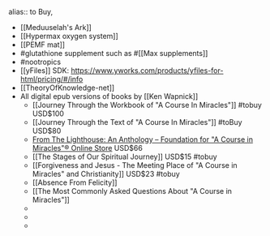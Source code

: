 alias:: to Buy,

- [[Meduuselah's Ark]]
- [[Hypermax oxygen system]]
- [[PEMF mat]]
- #glutathione supplement such as #[[Max supplements]]
- #nootropics
- [[yFiles]] SDK: https://www.yworks.com/products/yfiles-for-html/pricing/#/info
- [[TheoryOfKnowledge-net]]
- All digital epub versions of books by [[Ken Wapnick]]
	- [[Journey Through the Workbook of "A Course In Miracles"]] #tobuy USD$100
	- [[Journey Through the Text of "A Course In Miracles"]] #toBuy USD$80
	- [From The Lighthouse: An Anthology – Foundation for "A Course in Miracles"® Online Store](https://facimstore.org/products/from-the-lighthouse-epub) USD$66
	- [[The Stages of Our Spiritual Journey]] USD$15 #tobuy
	- [[Forgiveness and Jesus - The Meeting Place of "A Course in Miracles" and Christianity]] USD$23 #tobuy
	- [[Absence From Felicity]]
	- [[The Most Commonly Asked Questions About "A Course in Miracles"]]
	-
	-
	-